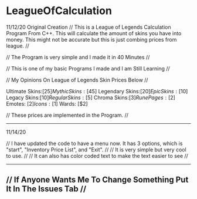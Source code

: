 # LeagueOfCalculation

11/12/20 Original Creation
// This is a League of Legends Calculation Program From C++. This will calculate the amount of skins you have into money. This might not be accurate but this is just combing prices from league. //


// The Program is very simple and I made it in 40 Minutes // 

// This is one of my basic Programs I made and I am Still Learning // 

// My Opinions On League of Legends Skin Prices Below //

Ultimate Skins:[$25]
Mythic Skins:[$45]
Legendary Skins:[$20]
Epic Skins:[$10]
Legacy Skins:[$10]
Regular Skins:[$5]
Chroma Skins:[$3]
Rune Pages: [$2]
Emotes: [$2]
Icons: [$1]
Wards: [$2]

// These prices are implemented in the Program. //

---------------------------------------------------------------------------------------------------------------------------------------------------------------------------------

11/14/20

// I have updated the code to have a menu now. It has 3 options, which is "start", "Inventory Price List", and "Exit". //
// It is very simple but very cool to use. //
// It can also has color coded text to make the text easier to see //

---------------------------------------------------------------------
// If Anyone Wants Me To Change Something Put It In The Issues Tab // 
---------------------------------------------------------------------
